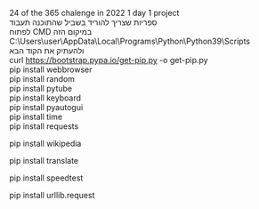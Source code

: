 24 of the 365 chalenge in 2022 1 day 1 project                                                                                                                                     
ספריות שצריך להוריד בשביל שהתוכנה תעבוד                                                                                                                                         
לפתוח CMD במיקום הזה                                                                                                                                                               
C:\Users\user\AppData\Local\Programs\Python\Python39\Scripts                                                                                                                       
ולהעתיק את הקוד הבא                                                                                                                                                               
curl https://bootstrap.pypa.io/get-pip.py -o get-pip.py                                                                                                                            
pip install webbrowser                                                                                                                                                             
pip install random                                                                                                                                                             
pip install pytube                                                                                                                                                             
pip install keyboard                                                                                                                                                             
pip install pyautogui                                                                                                                                                             
pip install time                                                                                                                                                             
pip install requests                                                                                                                                                             

pip install wikipedia                                                                                                                                                        

pip install translate                                                                                                                                                         

pip install speedtest                                                                                                                                                     

pip install urllib.request                       
  
  
